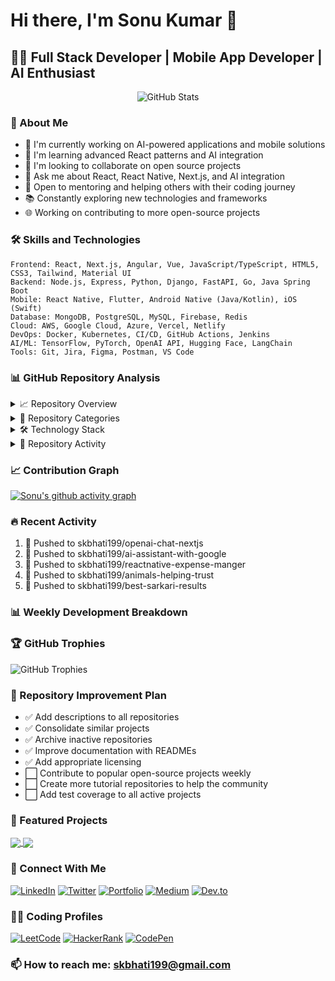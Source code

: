 # Hi there, I'm Sonu Kumar 👋

## 👨‍💻 Full Stack Developer | Mobile App Developer | AI Enthusiast

<p align="center">
  <img src="https://github-readme-stats.vercel.app/api?username=skbhati199&show_icons=true&theme=radical" alt="GitHub Stats" />
</p>

### 🚀 About Me
- 🔭 I'm currently working on AI-powered applications and mobile solutions
- 🌱 I'm learning advanced React patterns and AI integration
- 👯 I'm looking to collaborate on open source projects
- 💬 Ask me about React, React Native, Next.js, and AI integration
- 🤝 Open to mentoring and helping others with their coding journey
- 📚 Constantly exploring new technologies and frameworks
- 🌐 Working on contributing to more open-source projects

### 🛠️ Skills and Technologies

```
Frontend: React, Next.js, Angular, Vue, JavaScript/TypeScript, HTML5, CSS3, Tailwind, Material UI
Backend: Node.js, Express, Python, Django, FastAPI, Go, Java Spring Boot
Mobile: React Native, Flutter, Android Native (Java/Kotlin), iOS (Swift)
Database: MongoDB, PostgreSQL, MySQL, Firebase, Redis
Cloud: AWS, Google Cloud, Azure, Vercel, Netlify
DevOps: Docker, Kubernetes, CI/CD, GitHub Actions, Jenkins
AI/ML: TensorFlow, PyTorch, OpenAI API, Hugging Face, LangChain
Tools: Git, Jira, Figma, Postman, VS Code
```

### 📊 GitHub Repository Analysis

<details>
  <summary>📈 Repository Overview</summary>
  
  ![GitHub Stats](https://github-readme-stats.vercel.app/api?username=skbhati199&show_icons=true&theme=radical)
  ![Top Languages](https://github-readme-stats.vercel.app/api/top-langs/?username=skbhati199&layout=compact&theme=radical)
  ![GitHub Streak](https://streak-stats.demolab.com/?user=skbhati199&theme=radical)
</details>

<details>
  <summary>🧰 Repository Categories</summary>
  
  ```mermaid
  pie
      title Repository Distribution by Category
      "Web Development" : 28
      "Mobile Apps" : 15
      "AI/ML Projects" : 12
      "Chrome Extensions" : 8
      "Backend Services" : 7
      "Other" : 10
  ```
</details>

<details>
  <summary>🛠️ Technology Stack</summary>
  
  ```mermaid
  graph TD
      A[Technology Stack] --> B[Frontend]
      A --> C[Backend]
      A --> D[Mobile]
      A --> E[DevOps]
      A --> F[AI/ML]
      
      B --> B1[React]
      B --> B2[Next.js]
      B --> B3[Angular]
      
      C --> C1[Node.js]
      C --> C2[Python]
      C --> C3[Go]
      
      D --> D1[React Native]
      D --> D2[Flutter]
      D --> D3[Android Native]
      
      E --> E1[Docker]
      E --> E2[GitHub Actions]
      E --> E3[Nginx]
      
      F --> F1[OpenAI]
      F --> F2[TensorFlow]
      F --> F3[Python AI Tools]
  ```
</details>

<details>
  <summary>📅 Repository Activity</summary>
  
  ```mermaid
  gantt
      title Repository Activity Timeline (Last 6 Months)
      dateFormat  YYYY-MM-DD
      
      section Web Projects
      openai-chat-nextjs       :2025-03-31, 7d
      admin-web                :2025-03-17, 5d
      user-web                 :2025-03-17, 5d
      
      section Mobile Apps
      reactnative-expense-manger :2025-03-29, 10d
      ios-temp-monitor         :2025-03-28, 3d
      
      section AI Projects
      ai-assistant-with-google :2025-03-30, 5d
      ai-img-gen-js            :2025-03-14, 18d
      ai-img-gen-python        :2025-03-14, 7d
  ```
</details>

### 📈 Contribution Graph

[![Sonu's github activity graph](https://github-readme-activity-graph.vercel.app/graph?username=skbhati199&theme=react-dark)](https://github.com/ashutosh00710/github-readme-activity-graph)

### 🔥 Recent Activity
<!--START_SECTION:activity-->
1. 🚀 Pushed to skbhati199/openai-chat-nextjs
2. 🚀 Pushed to skbhati199/ai-assistant-with-google
3. 🚀 Pushed to skbhati199/reactnative-expense-manger
4. 🚀 Pushed to skbhati199/animals-helping-trust
5. 🚀 Pushed to skbhati199/best-sarkari-results
<!--END_SECTION:activity-->

### 📊 Weekly Development Breakdown

<!--START_SECTION:waka-->
<!--END_SECTION:waka-->

### 🏆 GitHub Trophies
![GitHub Trophies](https://github-profile-trophy.vercel.app/?username=skbhati199&theme=radical&no-frame=true&no-bg=false&margin-w=4)

### 📝 Repository Improvement Plan
- ✅ Add descriptions to all repositories
- ✅ Consolidate similar projects
- ✅ Archive inactive repositories
- ✅ Improve documentation with READMEs
- ✅ Add appropriate licensing
- ⬜ Contribute to popular open-source projects weekly
- ⬜ Create more tutorial repositories to help the community
- ⬜ Add test coverage to all active projects

### 📌 Featured Projects

<a href="https://github.com/skbhati199/openai-chat-nextjs">
  <img align="center" src="https://github-readme-stats.vercel.app/api/pin/?username=skbhati199&repo=openai-chat-nextjs&theme=radical" />
</a>
<a href="https://github.com/skbhati199/reactnative-expense-manger">
  <img align="center" src="https://github-readme-stats.vercel.app/api/pin/?username=skbhati199&repo=reactnative-expense-manger&theme=radical" />
</a>

### 🔗 Connect With Me
[![LinkedIn](https://img.shields.io/badge/LinkedIn-%230077B5.svg?logo=linkedin&logoColor=white)](https://linkedin.com/in/skbhati199)
[![Twitter](https://img.shields.io/badge/Twitter-%231DA1F2.svg?logo=Twitter&logoColor=white)](https://twitter.com/skbhati199)
[![Portfolio](https://img.shields.io/badge/Portfolio-%23000000.svg?logo=firefox&logoColor=white)](https://skbhati.com)
[![Medium](https://img.shields.io/badge/Medium-%23000000.svg?logo=medium&logoColor=white)](https://medium.com/@skbhati199)
[![Dev.to](https://img.shields.io/badge/DEV.TO-%230A0A0A.svg?logo=dev.to&logoColor=white)](https://dev.to/skbhati199)

### 👨‍💻 Coding Profiles
[![LeetCode](https://img.shields.io/badge/LeetCode-FFA116?logo=leetcode&logoColor=white)](https://leetcode.com/skbhati199/)
[![HackerRank](https://img.shields.io/badge/HackerRank-2EC866?logo=hackerrank&logoColor=white)](https://www.hackerrank.com/certificates/f7c5140fe106)
[![CodePen](https://img.shields.io/badge/CodePen-000000?logo=codepen&logoColor=white)](https://codepen.io/skbhati199)

### 📫 How to reach me: skbhati199@gmail.com 